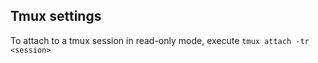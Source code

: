 ## Tmux settings

To attach to a tmux session in read-only mode, execute `tmux attach -tr <session>`
